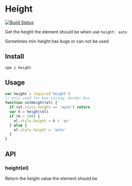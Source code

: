 # Height

[![Build Status](https://secure.travis-ci.org/chemzqm/height.svg)](http://travis-ci.org/chemzqm/height)

Get the height the element should be when use `height: auto`

Sometimes min-height has bugs or can not be used

## Install

    npm i height

## Usage

``` js
var height = require('height')
// only used for box-sizing: border-box
function setHeight(el) {
  if (el.style.height == 'auto') return
  var h = height(el)
  if (h < 200) {
    el.style.height = h + 'px'
  } else {
    el.style.height = 'auto'
  }
}
```

## API

### height(el)

  Return the height value the element should be
